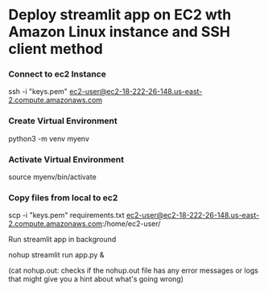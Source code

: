 # Deploy streamlit app on EC2 wth Amazon Linux instance and SSH client method

### Connect to ec2 Instance


ssh -i "keys.pem" ec2-user@ec2-18-222-26-148.us-east-2.compute.amazonaws.com


### Create Virtual Environment


python3 -m venv myenv


### Activate Virtual Environment


source myenv/bin/activate


### Copy files from local to ec2


scp -i "keys.pem" requirements.txt ec2-user@ec2-18-222-26-148.us-east-2.compute.amazonaws.com:/home/ec2-user/


Run streamlit app in background


nohup streamlit run app.py &

(cat nohup.out: checks if the nohup.out file has any error messages or logs that might give you a hint about what's going wrong)
